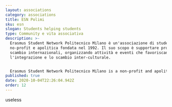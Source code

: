 ```yaml
---
layout: associations
category: associations
title: ESN Polimi
sku: esn
slogan: Students helping students
type: Community e vita associativa
description: >-
  Erasmus Student Network Politecnico Milano è un'associazione di studenti
  no-profit e apolitica fondata nel 1992. Il suo scopo è supportare programmi di
  scambio internazionali, organizzando attività e eventi che favoriscano
  l'integrazione e lo scambio inter-culturale.


  Erasmus Student Network Politecnico Milano is a non-profit and apolitical student association founded in 1992. Its purpose is to support international exchange programs, organizing activities and events that favor integration and inter-cultural exchange.
published: true
date: 2020-10-04T22:26:04.942Z
order: 12
---
```

useless